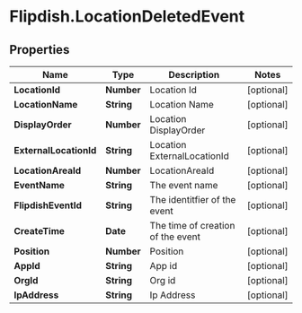 # Flipdish.LocationDeletedEvent

## Properties

Name | Type | Description | Notes
------------ | ------------- | ------------- | -------------
**LocationId** | **Number** | Location Id | [optional] 
**LocationName** | **String** | Location Name | [optional] 
**DisplayOrder** | **Number** | Location DisplayOrder | [optional] 
**ExternalLocationId** | **String** | Location ExternalLocationId | [optional] 
**LocationAreaId** | **Number** | LocationAreaId | [optional] 
**EventName** | **String** | The event name | [optional] 
**FlipdishEventId** | **String** | The identitfier of the event | [optional] 
**CreateTime** | **Date** | The time of creation of the event | [optional] 
**Position** | **Number** | Position | [optional] 
**AppId** | **String** | App id | [optional] 
**OrgId** | **String** | Org id | [optional] 
**IpAddress** | **String** | Ip Address | [optional] 


